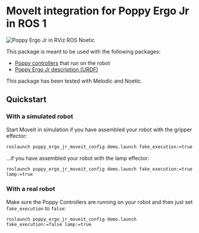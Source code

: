 # MoveIt integration for Poppy Ergo Jr in ROS 1

![Poppy Ergo Jr in RViz ROS Noetic](https://raw.githubusercontent.com/poppy-project/poppy_ergo_jr_moveit_config/36ffb295cf115a080b81aa6475ae512e88c9957a/doc/img/MoveIt.gif)

This package is meant to be used with the following packages:
* [Poppy controllers](https://github.com/poppy-project/poppy_controllers#ros-melodic-controller-for-poppy-robots) that run on the robot
* [Poppy Ergo Jr description (URDF)](https://github.com/poppy-project/poppy_ergo_jr_description)

This package has been tested with Melodic and Noetic.

## Quickstart
### With a simulated robot
Start MoveIt in simulation if you have assembled your robot with the gripper effector:
```bash
roslaunch poppy_ergo_jr_moveit_config demo.launch fake_execution:=true gripper:=true
```
...if you have assembled your robot with the lamp effector:
```
roslaunch poppy_ergo_jr_moveit_config demo.launch fake_execution:=true lamp:=true
```

### With a real robot
Make sure the Poppy Controllers are running on your robot and then just set `fake_execution` to `false`:
```
roslaunch poppy_ergo_jr_moveit_config demo.launch fake_execution:=false lamp:=true
```
